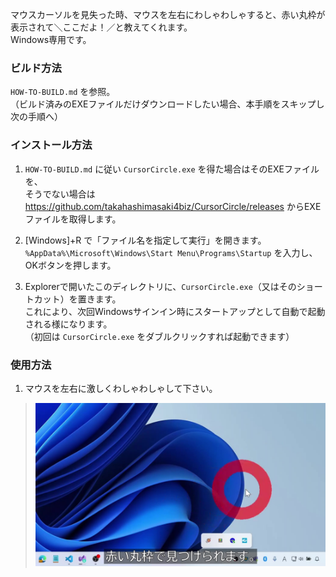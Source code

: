 マウスカーソルを見失った時、マウスを左右にわしゃわしゃすると、赤い丸枠が表示されて＼ここだよ！／と教えてくれます。  
Windows専用です。

### ビルド方法

`HOW-TO-BUILD.md` を参照。  
（ビルド済みのEXEファイルだけダウンロードしたい場合、本手順をスキップし次の手順へ）

### インストール方法

1. `HOW-TO-BUILD.md` に従い `CursorCircle.exe` を得た場合はそのEXEファイルを、  
   そうでない場合は https://github.com/takahashimasaki4biz/CursorCircle/releases からEXEファイルを取得します。

2. [Windows]+R で「ファイル名を指定して実行」を開きます。  
   `%AppData%\Microsoft\Windows\Start Menu\Programs\Startup` を入力し、OKボタンを押します。

3. Explorerで開いたこのディレクトリに、`CursorCircle.exe`（又はそのショートカット）を置きます。  
  これにより、次回Windowsサインイン時にスタートアップとして自動で起動される様になります。  
  （初回は `CursorCircle.exe` をダブルクリックすれば起動できます）

### 使用方法

1. マウスを左右に激しくわしゃわしゃして下さい。

> ![CursorCircle](./CursorCircle_Moment.jpg)